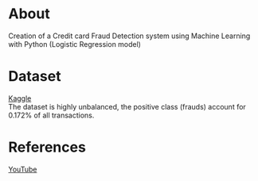 <h1>About</h1>
Creation of a Credit card Fraud Detection system using Machine Learning with Python (Logistic Regression model)

<h1>Dataset</h1>
<a href='https://www.kaggle.com/datasets/mlg-ulb/creditcardfraud'>Kaggle</a>
<br>
The dataset is highly unbalanced, the positive class (frauds) account for 0.172% of all transactions.

<h1>References</h1>
<a href='https://www.youtube.com/watch?v=NCgjcHLFNDg'>YouTube</a>
